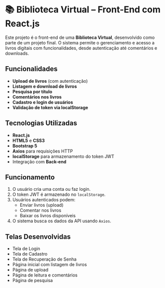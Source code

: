# 📚 Biblioteca Virtual – Front-End com React.js

Este projeto é o front-end de uma **Biblioteca Virtual**, desenvolvido como parte de um projeto final. O sistema permite o gerenciamento e acesso a livros digitais com funcionalidades, desde autenticação até comentários e downloads.

## Funcionalidades

- **Upload de livros** (com autenticação)
- **Listagem e download de livros**
- **Pesquisa por título**
- **Comentários nos livros**
- **Cadastro e login de usuários**
- **Validação de token via localStorage**

## Tecnologias Utilizadas

- **React.js**
- **HTML5** e **CSS3**
- **Bootstrap 5**
- **Axios** para requisições HTTP
- **localStorage** para armazenamento do token JWT
- Integração com **Back-end**

## Funcionamento

1. O usuário cria uma conta ou faz login.
2. O token JWT é armazenado no `localStorage`.
3. Usuários autenticados podem:
   - Enviar livros (upload)
   - Comentar nos livros
   - Baixar os livros disponíveis
4. O sistema busca os dados da API usando `Axios`.

## Telas Desenvolvidas

- Tela de Login
- Tela de Cadastro
- Tela de Recuperação de Senha
- Página inicial com listagem de livros
- Página de upload
- Página de leitura e comentários
- Página de pesquisa
